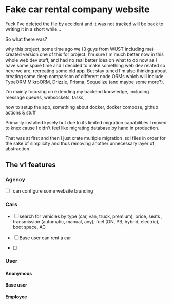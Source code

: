 # Fake car rental company website

Fuck I've deleted the file by accident and it was not tracked will be back to writing it in a short while...

So what there was?

why this project, some time ago we (3 guys from WUST including me) created version one of this for project. I'm sure I'm much better now in this whole web dev stuff, and had no real better idea on what to do now as I have some spare time and I decided to make something web dev related so here we are, recreating some old app. But stay tuned I'm also thinking about creating some deep comparison of different node ORMs which will include TypeORM MikroORM, Drizzle, Prisma, Sequelize (and maybe some more?).

I'm mainly focusing on extending my backend knowledge, including message queues, websockets, tasks,

how to setup the app, something about docker, docker compose, github actions & stuff

Primarily installed kysely but due to its limited migration capabilities I moved to knex cause I didn't feel like migrating database by hand in production.

That was at first and then I just crate multiple migration .sql files in order for the sake of simplicity and thus removing another unnecessary layer of abstraction.

## The v1 features

### Agency

- [ ] can configure some website branding 

### Cars

- [ ] search for vehicles by type (car, van, truck, premium), price, seats , transmission (automatic, manual, any), fuel (ON, PB, hybrid, electric), boot space, AC

- [ ] Base user can rent a car

- [ ] 

### User

#### Anonymous

#### Base user

#### Employee


